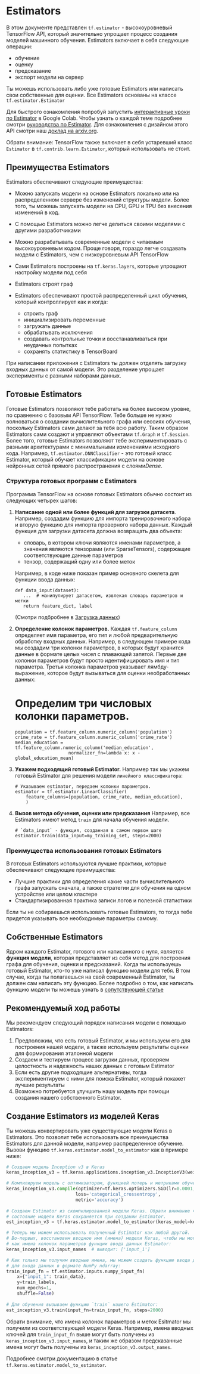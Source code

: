 # Estimators

В этом документе представлен `tf.estimator` - высокоуровневый TensorFlow API,
который значительно упрощает процесс создания моделей машинного обучения.
Estimators включает в себя следующие операции:

*   обучение
*   оценку
*   предсказание
*   экспорт модели на сервер

Ты можешь использовать либо уже готовые Estimators или написать свои
собственные для оценки. Все Estimators основаны на классе `tf.estimator.Estimator`

Для быстрого ознакомления попробуй запустить [интерактивные уроки по Estimator](../tutorials/estimators/linear.ipynb)
в Google Colab. Чтобы узнать о каждой теме подробнее смотри [руководства по Estimator](premade_estimators.md).
Для ознакомления с дизайном этого API смотри наш [доклад на arxiv.org](https://arxiv.org/abs/1708.02637).

Обрати внимание: TensorFlow также включает в себя устаревший класс
`Estimator` в `tf.contrib.learn.Estimator`, который использовать не стоит.


## Преимущества Estimators

Estimators обеспечивают следующие преимущества:
	
*   Можно запускать модели на основе Estimators локально или на распределенном
    сервере без изменений структуры модели. Более того, ты можешь запускать модели
	на CPU, GPU и TPU без внесения изменений в код.
*   С помощью Estimators можно легче делиться своими моделями с другими разработчиками
*   Можно разрабатывать современные модели с читаемым высокоуровневым кодом. Проще говоря,
    гораздо легче создавать модели с Estimators, чем с низкоуровневым API TensorFlow
*   Сами Estimators построены на `tf.keras.layers`, которые упрощают настройку модели
    под себя
*   Estimators строят граф
*   Estimators обеспечивают простой распределенный цикл обучения, который контроллирует
    как и когда:
    
    *   строить граф
    *   инициализировать переменные
    *   загружать данные
    *   обрабатывать исключения
    *   создавать контрольные точки и восстанавливаться при неудачных попытках
    *   сохранять статистику в TensorBoard

При написании приложения с Estimators ты должен отделять загрузку входных данных
от самой модели. Это разделение упрощает эксперименты с разными наборами данных.


## Готовые Estimators

Готовые Estimators позволяют тебе работать на более высоком уровне, по сравнению
с базовым API TensorFlow. Тебе больше не нужно волноваться о создании вычислительного
графа или сессиях обучения, поскольку Estimators сами делают за тебя всю работу.
Таким образом Estimators сами создают и управляют объектами `tf.Graph` и 
`tf.Session`. Более того, готовые Estimators позволяют тебе экспериментировать с 
разными архитектурами с минимальными изменениями исходного кода. Например,
`tf.estimator.DNNClassifier` - это готовый класс Estimator, который обучает
классификации модели на основе нейронных сетей прямого распространения с слоями*Dense*.


### Структура готовых программ с Estimators

Программа TensorFlow на основе готовых Estimators обычно состоит из следующих
четырех шагов:
	
1.  **Написание одной или более функций для загрузки датасета**. Например,
    создадим функцию для импорта тренировочного набора и вторую функцию для 
	импорта проверного набора данных. Каждый функция для загрузки датасета
	должна возвращать два объекта:

    *   словарь, в котором ключи являются именами параметров, а значения
	    являются тензорами (или SparseTensors), содержащие соответствующие
		данные параметров
    *   тензор, содержащий одну или более меток

    Например, в коде ниже показан пример основного скелета для функции ввода
    данных:

        def data_input(dataset):
           ...  # манипулирует датасетом, извлекая словарь параметров и метки
           return feature_dict, label

    (Смотри подбробнее в [Загрузка данных](../guide/datasets.md))

2.  **Определение колонок параметров.** Каждая `tf.feature_column`
    определяет имя параметра, его тип и любой предварительную обработку
    входных данных. Например, в следующем примере кода мы создадим три
    колонки параметров, в которых будут хранится данные в формате целых
    чисел с плавающей запятой. Первые две колонки параметров будут просто
	идентифицировать имя и тип параметра. Третья колонка параметров указывает
	лямбду-выражение, которое будут вызываться для оценки необработанных
	данных:
							
	# Определим три числовых колонки параметров.
        population = tf.feature_column.numeric_column('population')
        crime_rate = tf.feature_column.numeric_column('crime_rate')
        median_education = tf.feature_column.numeric_column('median_education',
                            normalizer_fn=lambda x: x - global_education_mean)
	
3.  **Укажем подходящий готовый Estimator.**  Например так мы укажем
    готовый Estimator для решения модели `линейного классификатора`:
			
		# Указываем estimator, передаем колонки параметров.
        estimator = tf.estimator.LinearClassifier(
            feature_columns=[population, crime_rate, median_education],
            )

4.  **Вызов метода обучения, оценки или предсказания**
    Например, все Estimators имеют метод `train` для начала обучения модели.

        # `data_input` - функция, созданная в самом первом шаге
        estimator.train(data_input=my_training_set, steps=2000)


### Преимущества использования готовых Estimators

В готовых Estimators используются лучшие практики, которые обеспечивают
следующие преимущества:

*   Лучшие практики для определения какие части вычислительного графа
    запускать сначала, а также стратегии для обучения на одном устройстве
	или целом кластере
*   Стандартизированная практика записи логов и полезной статистики

Если ты не собираешься использовать готовые Estimators, то тогда тебе
придется указывать все необходимые параметры самому.


## Собственные Estimators

Ядром каждого Estimator, готового или написанного с нуля, является
**функция модели**, которая представляет из себя метод для построения
графа для обучения, оценки и предсказаний. Когда ты используешь готовый
Estimator, кто-то уже написал функцию модели для тебя. В том случае,
когда ты полагаешься на свой современный Estimator, ты должен сам
написать эту функцию. Более подробно о том, как написать функцию модели
ты можешь узнать в [сопутствующей статье](../guide/custom_estimators.md)


## Рекомендуемый ход работы

Мы рекомендуем следующий порядок написания модели с помощью Estimators:

1.  Предположим, что есть готовый Estimator, и мы используем его для
    построения нашей модели, а также используем результаты оценки для 
	формирования эталонной модели
2.  Создаем и тестируем процесс загрузки данных, проверяем целостность и
    надежность наших данных с готовым Estimator
3.  Если есть другие подходящие альтернативы, тогда экспериментируем с ними
    для поиска Estimator, который покажет лучшие результаты
4.  Возможно потребуется улучшить нашу модель при помощи создания нашего
    собственного Estimator.



## Создание Estimators из моделей Keras 

Ты можешь конвертировать уже существующие модели Keras в Estimators. Это позволит
тебе использовать все преимущества Estimators для данной модели, например распределенное
обучение. Вызови функцию `tf.keras.estimator.model_to_estimator` как в примере ниже:

```python
# Создаем модель Inception v3 в Keras
keras_inception_v3 = tf.keras.applications.inception_v3.InceptionV3(weights=None)

# Компилируем модель с оптимизатором, функцией потерь и метриками обучения по выбору.
keras_inception_v3.compile(optimizer=tf.keras.optimizers.SGD(lr=0.0001, momentum=0.9),
                          loss='categorical_crossentropy',
                          metric='accuracy')
			  
# Создаем Estimator из скомпилированной модели Keras. Обрати внимание что изначальное
# состояние модели Keras сохраняется при создании Estimator.
est_inception_v3 = tf.keras.estimator.model_to_estimator(keras_model=keras_inception_v3)

# Теперь мы можем использовать полученный Estimator как любой другой.
# Во-первых, восстановим вводное имя (имена) модели Keras, чтобы мы могли использовать их
# как имена колонок параметров функции ввода данных Estimator:
keras_inception_v3.input_names  # выводит: ['input_1']

# Как только мы получим вводные имена, мы можем создать функцию ввода данных, например,
# для входа данных в формате NumPy ndarray:
train_input_fn = tf.estimator.inputs.numpy_input_fn(
    x={"input_1": train_data},
    y=train_labels,
    num_epochs=1,
    shuffle=False)
    
# Для обучения вызываем функцию `train` нашего Estimator:
est_inception_v3.train(input_fn=train_input_fn, steps=2000)
```

Обрати внимание, что имена колонок параметров и меток Esitmator мы получили
из соответствующей модели Keras. Например, имена вводных ключей для `train_input_fn`
выше могут быть получены из `keras_inception_v3.input_names`, и таким же образом
предсказанные имена могут быть получены из `keras_inception_v3.output_names`.

Подробнее смотри документацию в статье `tf.keras.estimator.model_to_estimator`.
